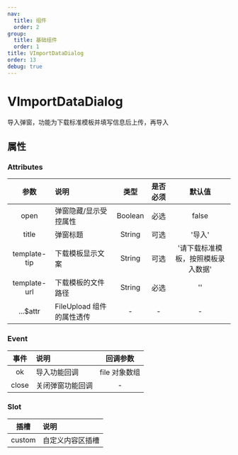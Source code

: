 ```yaml
---
nav:
  title: 组件
  order: 2
group:
  title: 基础组件
  order: 1
title: VImportDataDialog
order: 13
debug: true
---
```


# VImportDataDialog

导入弹窗，功能为下载标准模板并填写信息后上传，再导入

## 属性

### Attributes

|    参数     | 说明                      |  类型   | 是否必须 |               默认值               |
| :---------: | :------------------------ | :-----: | :------: | :--------------------------------: |
|    open     | 弹窗隐藏/显示受控属性     | Boolean |   必选   |               false                |
|    title    | 弹窗标题                  | String  |   可选   |               '导入'               |
| template-tip | 下载模板显示文案          | String  |   可选   | '请下载标准模板，按照模板录入数据' |
| template-url | 下载模板的文件路径        | String  |   必选   |                 ''                 |
|  ...$attr   | FileUpload 组件的属性透传 |    -    |    -     |                 -                  |

### Event

| 事件  | 说明             |   回调参数    |
| :---: | :--------------- | :-----------: |
|  ok   | 导入功能回调     | file 对象数组 |
| close | 关闭弹窗功能回调 |       -       |

### Slot

|  插槽  | 说明             |
| :----: | :--------------- |
| custom | 自定义内容区插槽 |
